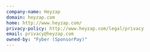 ```yaml
---
company-name: Heyzap
domain: heyzap.com
home: http://www.heyzap.com/
privacy-policy: http://www.heyzap.com/legal/privacy
email: privacy@heyzap.com
owned-by: "Fyber (SponsorPay)"
---
```




